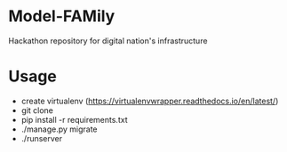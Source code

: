 # Model-FAMily
Hackathon repository for digital nation's infrastructure
# Usage
- create virtualenv (https://virtualenvwrapper.readthedocs.io/en/latest/)
- git clone
- pip install -r requirements.txt
- ./manage.py migrate
- ./runserver
